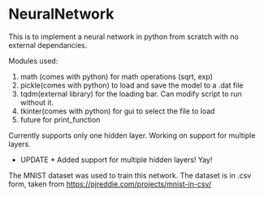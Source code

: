 # NeuralNetwork

This is to implement a neural network in python from scratch with no external dependancies.

Modules used:
  1. math (comes with python)
    for math operations (sqrt, exp)
  2. pickle(comes with python)
    to load and save the model to a .dat file
  3. tqdm(external library)
    for the loading bar. Can modify script to run without it.
  4. tkinter(comes with python)
    for gui to select the file to load
  5. future for print_function
  
Currently supports only one hidden layer. Working on support for multiple layers.

* UPDATE *
Added support for multiple hidden layers! Yay!

The MNIST dataset was used to train this network.
The dataset is in .csv form, taken from https://pjreddie.com/projects/mnist-in-csv/
